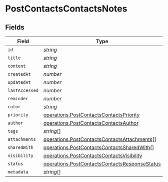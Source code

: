 # PostContactsContactsNotes


## Fields

| Field                                                                                                          | Type                                                                                                           | Required                                                                                                       | Description                                                                                                    |
| -------------------------------------------------------------------------------------------------------------- | -------------------------------------------------------------------------------------------------------------- | -------------------------------------------------------------------------------------------------------------- | -------------------------------------------------------------------------------------------------------------- |
| `id`                                                                                                           | *string*                                                                                                       | :heavy_minus_sign:                                                                                             | N/A                                                                                                            |
| `title`                                                                                                        | *string*                                                                                                       | :heavy_minus_sign:                                                                                             | N/A                                                                                                            |
| `content`                                                                                                      | *string*                                                                                                       | :heavy_minus_sign:                                                                                             | N/A                                                                                                            |
| `createdAt`                                                                                                    | *number*                                                                                                       | :heavy_minus_sign:                                                                                             | N/A                                                                                                            |
| `updatedAt`                                                                                                    | *number*                                                                                                       | :heavy_minus_sign:                                                                                             | N/A                                                                                                            |
| `lastAccessed`                                                                                                 | *number*                                                                                                       | :heavy_minus_sign:                                                                                             | N/A                                                                                                            |
| `reminder`                                                                                                     | *number*                                                                                                       | :heavy_minus_sign:                                                                                             | N/A                                                                                                            |
| `color`                                                                                                        | *string*                                                                                                       | :heavy_minus_sign:                                                                                             | N/A                                                                                                            |
| `priority`                                                                                                     | [operations.PostContactsContactsPriority](../../models/operations/postcontactscontactspriority.md)             | :heavy_minus_sign:                                                                                             | N/A                                                                                                            |
| `author`                                                                                                       | [operations.PostContactsContactsAuthor](../../models/operations/postcontactscontactsauthor.md)                 | :heavy_minus_sign:                                                                                             | N/A                                                                                                            |
| `tags`                                                                                                         | *string*[]                                                                                                     | :heavy_minus_sign:                                                                                             | N/A                                                                                                            |
| `attachments`                                                                                                  | [operations.PostContactsContactsAttachments](../../models/operations/postcontactscontactsattachments.md)[]     | :heavy_minus_sign:                                                                                             | N/A                                                                                                            |
| `sharedWith`                                                                                                   | [operations.PostContactsContactsSharedWith](../../models/operations/postcontactscontactssharedwith.md)[]       | :heavy_minus_sign:                                                                                             | N/A                                                                                                            |
| `visibility`                                                                                                   | [operations.PostContactsContactsVisibility](../../models/operations/postcontactscontactsvisibility.md)         | :heavy_minus_sign:                                                                                             | N/A                                                                                                            |
| `status`                                                                                                       | [operations.PostContactsContactsResponseStatus](../../models/operations/postcontactscontactsresponsestatus.md) | :heavy_minus_sign:                                                                                             | N/A                                                                                                            |
| `metadata`                                                                                                     | *string*[]                                                                                                     | :heavy_minus_sign:                                                                                             | N/A                                                                                                            |